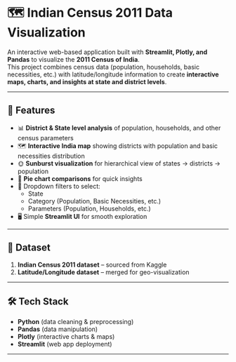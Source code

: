 # 🗺️ Indian Census 2011 Data Visualization

An interactive web-based application built with **Streamlit, Plotly, and Pandas** to visualize the **2011 Census of India**.  
This project combines census data (population, households, basic necessities, etc.) with latitude/longitude information to create **interactive maps, charts, and insights at state and district levels**.

---

## 🚀 Features

- 📊 **District & State level analysis** of population, households, and other census parameters  
- 🗺️ **Interactive India map** showing districts with population and basic necessities distribution  
- 🌞 **Sunburst visualization** for hierarchical view of states → districts → population  
- 🥧 **Pie chart comparisons** for quick insights  
- 🔎 Dropdown filters to select:
  - State
  - Category (Population, Basic Necessities, etc.)
  - Parameters (Population, Households, etc.)
- 🖥️ Simple **Streamlit UI** for smooth exploration  

---

## 📂 Dataset

1. **Indian Census 2011 dataset** – sourced from Kaggle  
2. **Latitude/Longitude dataset** – merged for geo-visualization  

---

## 🛠️ Tech Stack

- **Python** (data cleaning & preprocessing)  
- **Pandas** (data manipulation)  
- **Plotly** (interactive charts & maps)  
- **Streamlit** (web app deployment)  

---


